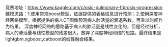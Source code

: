竞赛地址：https://www.kaggle.com/c/osic-pulmonary-fibrosis-progression
建模思路：1.使用常规boost模型，依据提供的表格信息进行预测；2.使用深度神经网络模型，根据提供的病人CT图像预测病人肺活量的衰退系数，再乘以时间作为结果。
深度神经网络的思路基于病人的肺活量是线性变化的，但是经过分析，病人的肺活量与线性模型的残差很大，放弃了深度神经网络的思路。最终结果是lightgbm,xgboost,catboost的线性融合结果。
